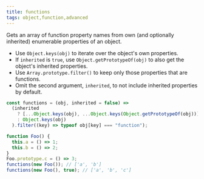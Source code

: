 ```yaml
---
title: functions
tags: object,function,advanced
---
```


Gets an array of function property names from own (and optionally inherited) enumerable properties of an object.

- Use `Object.keys(obj)` to iterate over the object's own properties.
- If `inherited` is `true`, use `Object.getPrototypeOf(obj)` to also get the object's inherited properties.
- Use `Array.prototype.filter()` to keep only those properties that are functions.
- Omit the second argument, `inherited`, to not include inherited properties by default.

```js
const functions = (obj, inherited = false) =>
  (inherited
    ? [...Object.keys(obj), ...Object.keys(Object.getPrototypeOf(obj))]
    : Object.keys(obj)
  ).filter((key) => typeof obj[key] === "function");
```

```js
function Foo() {
  this.a = () => 1;
  this.b = () => 2;
}
Foo.prototype.c = () => 3;
functions(new Foo()); // ['a', 'b']
functions(new Foo(), true); // ['a', 'b', 'c']
```
